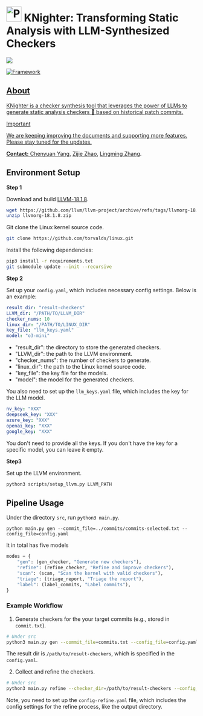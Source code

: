 # <img src="assets/icon.png" alt="Project logo" width="40"> KNighter: Transforming Static Analysis with LLM-Synthesized Checkers

<p align="left">
    <a href="https://arxiv.org/abs/2503.09002"><img src="https://img.shields.io/badge/arXiv-2503.09002-b31b1b.svg?style=for-the-badge">
</p>

![Framework](assets/overview.svg)

## About

KNighter is a checker synthesis tool that leverages the power of LLMs to generate static analysis checkers 🦉 based on historical patch commits.

> [!IMPORTANT]
> We are keeping improving the documents and supporting more features. Please stay tuned for the updates.

**Contact:** [Chenyuan Yang](https://yangchenyuan.github.io/), [Zijie Zhao](https://zijie.cs.illinois.edu/), [Lingming Zhang](https://lingming.cs.illinois.edu).

## Environment Setup

**Step 1**

Download and build [LLVM-18.1.8](https://github.com/llvm/llvm-project/releases/tag/llvmorg-18.1.8).

```sh
wget https://github.com/llvm/llvm-project/archive/refs/tags/llvmorg-18.1.8.zip
unzip llvmorg-18.1.8.zip
```

Git clone the Linux kernel source code.

```sh
git clone https://github.com/torvalds/linux.git
```

Install the following dependencies:

```sh
pip3 install -r requirements.txt
git submodule update --init --recursive
```

**Step 2**

Set up your `config.yaml`, which includes necessary config settings. Below is an example:

```yaml
result_dir: "result-checkers"
LLVM_dir: "/PATH/TO/LLVM_DIR"
checker_nums: 10
linux_dir: "/PATH/TO/LINUX_DIR"
key_file: "llm_keys.yaml"
model: "o3-mini"
```

- "result_dir": the directory to store the generated checkers.
- "LLVM_dir": the path to the LLVM environment.
- "checker_nums": the number of checkers to generate.
- "linux_dir": the path to the Linux kernel source code.
- "key_file": the key file for the models.
- "model": the model for the generated checkers.

You also need to set up the `llm_keys.yaml` file, which includes the key for the LLM model.

```yaml
nv_key: "XXX"
deepseek_key: "XXX"
azure_key: "XXX"
openai_key: "XXX"
google_key: "XXX"
```

You don't need to provide all the keys. If you don't have the key for a specific model, you can leave it empty.

**Step3**

Set up the LLVM environment.

```sh
python3 scripts/setup_llvm.py LLVM_PATH
```

## Pipeline Usage

Under the directory `src`, run `python3 main.py`.

```
python main.py gen --commit_file=../commits/commits-selected.txt --config_file=config.yaml
```

It in total has five models

```py
modes = {
    "gen": (gen_checker, "Generate new checkers"),
    "refine": (refine_checker, "Refine and improve checkers"),
    "scan": (scan, "Scan the kernel with valid checkers"),
    "triage": (triage_report, "Triage the report"),
    "label": (label_commits, "Label commits"),
}
```

### Example Workflow

1. Generate checkers for the your target commits (e.g., stored in `commit.txt`).

```sh
# Under src
python3 main.py gen --commit_file=commits.txt --config_file=config.yaml
```

The result dir is `/path/to/result-checkers`, which is specified in the `config.yaml`.

2. Collect and refine the checkers.

```sh
# Under src
python3 main.py refine --checker_dir=/path/to/result-checkers --config_file=config-refine.yaml
```

Note, you need to set up the `config-refine.yaml` file, which includes the config settings for the refine process, like the output directory.
